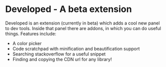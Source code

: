 # Developed - A beta extension

Developed is an extension (currently in beta) which adds a cool new panel to dev tools. Inside that panel there are addons, in which you can do useful things. Features include:

- A color picker
- Code scratchpad with minification and beautification support
- Searching stackoverflow for a useful snippet
- Finding and copying the CDN url for any library!
